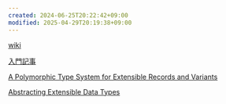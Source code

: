 ```yaml
---
created: 2024-06-25T20:22:42+09:00
modified: 2025-04-29T20:19:38+09:00
---
```


[wiki](https://en.wikipedia.org/wiki/Row_polymorphism)


[入門記事](https://jadon.io/blog/row-polymorphism/)

[A Polymorphic Type System for Extensible Records and Variants](https://web.cecs.pdx.edu/~mpj/pubs/96-3.pdf)

[Abstracting Extensible Data Types](https://homepage.cs.uiowa.edu/~jgmorrs/pubs/morris-popl2019-rows.pdf)

